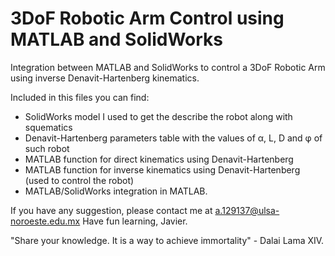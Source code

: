 # 3DoF Robotic Arm Control using MATLAB and SolidWorks

Integration between MATLAB and SolidWorks to control a 3DoF Robotic Arm using inverse Denavit-Hartenberg kinematics.

Included in this files you can find:
  - SolidWorks model I used to get the describe the robot along with squematics
  - Denavit-Hartenberg parameters table with the values of α, L, D and φ of such robot
  - MATLAB function for direct kinematics using Denavit-Hartenberg
  - MATLAB function for inverse kinematics using Denavit-Hartenberg (used to control the robot)
  - MATLAB/SolidWorks integration in MATLAB.
  
If you have any suggestion, please contact me at a.129137@ulsa-noroeste.edu.mx
Have fun learning,
Javier.

"Share your knowledge. It is a way to achieve immortality" - Dalai Lama XIV.

